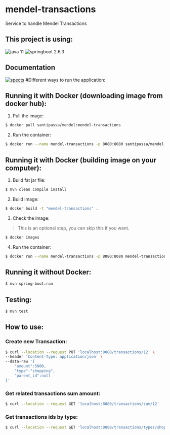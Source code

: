 # mendel-transactions

Service to handle Mendel Transactions

## This project is using:

![java 11](https://img.shields.io/badge/java-11-orange.svg)
![springboot 2.6.3](https://img.shields.io/badge/springboot-2.5.6-272822.svg)

## Documentation

[![spects](https://img.shields.io/badge/specs-%E2%9D%A4-green.svg)](http://localhost:8080/swagger-ui.html)
#Different ways to run the application:

## Running it with Docker (downloading image from docker hub):

1. Pull the image:

```bash 
$ docker pull santipassa/mendel:mendel-transactions
```

2. Run the container:

```bash 
$ docker run --name mendel-transactions -p 8080:8080 santipassa/mendel:mendel-transactions
```

## Running it with Docker (building image on your computer):

1. Build fat jar file:

```bash 
$ mvn clean compile install 
```

2. Build image:

```bash 
$ docker build -t "mendel-transactions" . 
```

3. Check the image:

> This is an optional step, you can skip this if you want.

``` bash 
$ docker images 
```

4. Run the container:

``` bash 
$ docker run --name mendel-transactions -p 8080:8080 mendel-transactions:latest 
```

## Running it without Docker:

```bash 
$ mvn spring-boot:run 
```

## Testing:

```bash 
$ mvn test 
```

## How to use:

### Create new Transaction:
``` bash
$ curl --location --request PUT 'localhost:8080/transactions/12' \
--header 'Content-Type: application/json' \
--data-raw '{
    "amount":5000,
    "type":"shopping",
    "parent_id":null
}'
```

### Get related transactions sum amount:
``` bash
$ curl --location --request GET 'localhost:8080/transactions/sum/12'
```
### Get transactions ids by type:
``` bash
$ curl --location --request GET 'localhost:8080/transactions/types/shopping'
```
